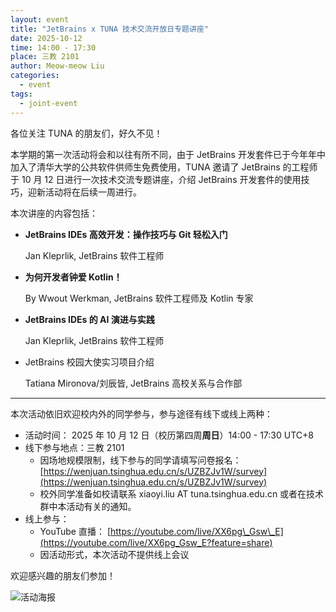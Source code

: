 ```yaml
---
layout: event
title: "JetBrains x TUNA 技术交流开放日专题讲座"
date: 2025-10-12
time: 14:00 - 17:30
place: 三教 2101
author: Meow-meow Liu
categories:
  - event
tags:
  - joint-event
---
```


各位关注 TUNA 的朋友们，好久不见！

本学期的第一次活动将会和以往有所不同，由于 JetBrains 开发套件已于今年年中加入了清华大学的公共软件供师生免费使用，TUNA 邀请了 JetBrains 的工程师于 10 月 12 日进行一次技术交流专题讲座，介绍 JetBrains 开发套件的使用技巧，迎新活动将在后续一周进行。

本次讲座的内容包括：

- **JetBrains IDEs 高效开发：操作技巧与 Git 轻松入门**
  
  Jan Kleprlik, JetBrains 软件工程师
- **为何开发者钟爱 Kotlin！**

  By Wwout Werkman, JetBrains 软件工程师及 Kotlin 专家
- **JetBrains IDEs 的 AI 演进与实践**

  Jan Kleprlik, JetBrains 软件工程师
- JetBrains 校园大使实习项目介绍

  Tatiana Mironova/刘辰皆, JetBrains 高校关系与合作部

---

本次活动依旧欢迎校内外的同学参与，参与途径有线下或线上两种：

- 活动时间： 2025 年 10 月 12 日（校历第四周**周日**）14:00 - 17:30 UTC+8
- 线下参与地点：三教 2101
  - 因场地规模限制，线下参与的同学请填写问卷报名： [https://wenjuan.tsinghua.edu.cn/s/UZBZJv1W/survey](https://wenjuan.tsinghua.edu.cn/s/UZBZJv1W/survey)
  - 校外同学准备如校请联系 xiaoyi.liu AT tuna.tsinghua.edu.cn 或者在技术群中本活动有关的通知。
- 线上参与：
  - YouTube 直播： [https://youtube.com/live/XX6pg\_Gsw\_E](https://youtube.com/live/XX6pg_Gsw_E?feature=share)
  - 因活动形式，本次活动不提供线上会议

欢迎感兴趣的朋友们参加！

![活动海报](/assets/img/events/2025-jetbrains.jpg)

